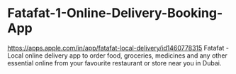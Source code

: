 # Fatafat-1-Online-Delivery-Booking-App
https://apps.apple.com/in/app/fatafat-local-delivery/id1460778315
Fatafat - Local online delivery app to order food, groceries, medicines and any other essential online from your favourite restaurant or store near you in Dubai.
